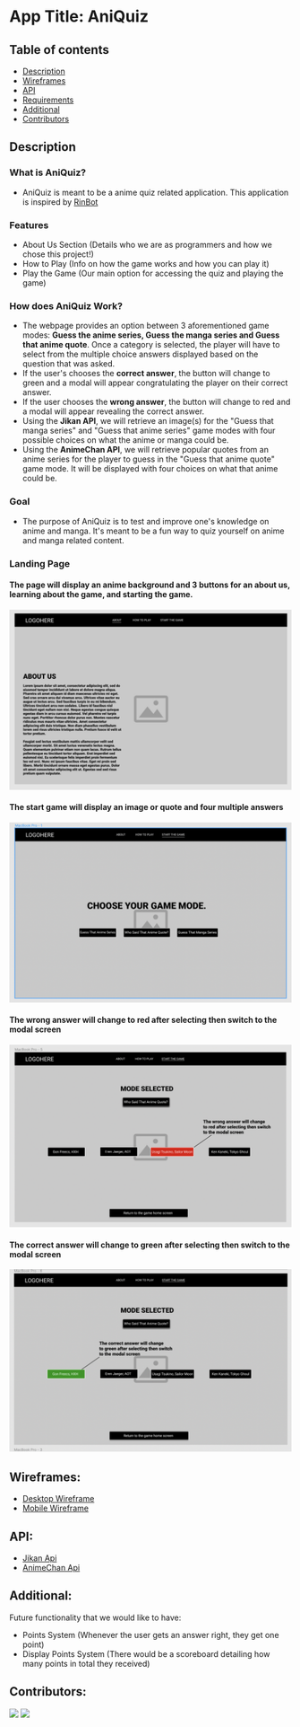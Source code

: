 # App Title: AniQuiz

## Table of contents
* [Description](#description)
* [Wireframes](#wireframes)
* [API](#api)
* [Requirements](#requirements)
* [Additional](#additional)
* [Contributors](#contributors)
 



## Description

### What is AniQuiz?
* AniQuiz is meant to be a anime quiz related application. This application is inspired by [RinBot](https://rinbot.moe/)

### Features
* About Us Section (Details who we are as programmers and how we chose this project!)
* How to Play (Info on how the game works and how you can play it)
* Play the Game (Our main option for accessing the quiz and playing the game) 

### How does AniQuiz Work? 
*  The webpage provides an option between 3 aforementioned game modes: **Guess the anime series, Guess the manga series and Guess that anime quote**.  Once a category is selected, the player will have to select from the multiple choice answers displayed based on the question that was asked. 
*  If the user's chooses the **correct answer**, the button will change to green and a modal will appear congratulating the player on their correct answer. 
*  If the user chooses the **wrong answer**, the button will change to red and a modal will appear revealing the correct answer. 
*  Using the **Jikan API**, we will retrieve an image(s) for the "Guess that manga series" and "Guess that anime series" game modes with four possible choices on what the anime or manga could be. 
*  Using the **AnimeChan API**, we will retrieve popular quotes from an anime series for the player to guess in the "Guess that anime quote" game mode. It will be displayed with four choices on what that anime could be. 


### Goal

* The purpose of AniQuiz is to test and improve one's knowledge on anime and manga. It's meant to be a fun way to quiz yourself on anime and manga related content. 

### Landing Page

#### The page will display an anime background and 3 buttons for an about us, learning about the game, and starting the game.
![Landing Page Image](wireframes/landing.png)

#### The start game will display an image or quote and four multiple answers
![Category Page Image](wireframes/landing2.png)

#### The wrong answer will change to red after selecting then switch to the modal screen
![Wrong Answer Page Image](wireframes/landing3.png)

#### The correct answer will change to green after selecting then switch to the modal screen
![Correct Answer Page Image](wireframes/landing4.png)

## Wireframes:
- [Desktop Wireframe](wireframes/Wireframe_Project_Desktop.pdf)
- [Mobile Wireframe](wireframes/Wireframe_Project_Mobile.pdf)

## API: 
- [Jikan Api](https://jikan.moe/)
- [AnimeChan Api](https://animechan.vercel.app/) 

## Additional:
Future functionality that we would like to have: 
- Points System (Whenever the user gets an answer right, they get one point) 
- Display Points System (There would be a scoreboard detailing how many points in total they received)

## Contributors:
[![](https://avatars.githubusercontent.com/u/32347822?v=4)](https://github.com/hydeiablakey)
[![](https://avatars.githubusercontent.com/u/5713031?v=4)](https://github.com/tapia81)

